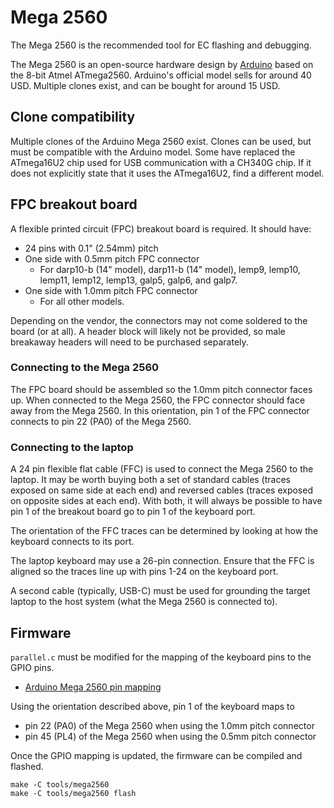 # Mega 2560

The Mega 2560 is the recommended tool for EC flashing and debugging.

The Mega 2560 is an open-source hardware design by [Arduino] based on the 8-bit
Atmel ATmega2560. Arduino's official model sells for around 40 USD. Multiple
clones exist, and can be bought for around 15 USD.

## Clone compatibility

Multiple clones of the Arduino Mega 2560 exist. Clones can be used, but must be
compatible with the Arduino model. Some have replaced the ATmega16U2 chip used
for USB communication with a CH340G chip. If it does not explicitly state that
it uses the ATmega16U2, find a different model.

## FPC breakout board

A flexible printed circuit (FPC) breakout board is required. It should have:

- 24 pins with 0.1" (2.54mm) pitch
- One side with 0.5mm pitch FPC connector
  - For darp10-b (14" model), darp11-b (14" model), lemp9, lemp10, lemp11,
    lemp12, lemp13, galp5, galp6, and galp7.
- One side with 1.0mm pitch FPC connector
  - For all other models.

Depending on the vendor, the connectors may not come soldered to the board (or
at all). A header block will likely not be provided, so male breakaway
headers will need to be purchased separately.

### Connecting to the Mega 2560

The FPC board should be assembled so the 1.0mm pitch connector faces up. When
connected to the Mega 2560, the FPC connector should face away from the Mega
2560. In this orientation, pin 1 of the FPC connector connects to pin 22 (PA0)
of the Mega 2560.

### Connecting to the laptop

A 24 pin flexible flat cable (FFC) is used to connect the Mega 2560 to the
laptop. It may be worth buying both a set of standard cables (traces exposed on
same side at each end) and reversed cables (traces exposed on opposite sides at
each end). With both, it will always be possible to have pin 1 of the breakout
board go to pin 1 of the keyboard port.

The orientation of the FFC traces can be determined by looking at how the
keyboard connects to its port.

The laptop keyboard may use a 26-pin connection. Ensure that the FFC is aligned
so the traces line up with pins 1-24 on the keyboard port.

A second cable (typically, USB-C) must be used for grounding the target laptop
to the host system (what the Mega 2560 is connected to).

## Firmware

`parallel.c` must be modified for the mapping of the keyboard pins to the
GPIO pins.

- [Arduino Mega 2560 pin mapping][PinMapping2560]

Using the orientation described above, pin 1 of the keyboard maps to

- pin 22 (PA0) of the Mega 2560 when using the 1.0mm pitch connector
- pin 45 (PL4) of the Mega 2560 when using the 0.5mm pitch connector

Once the GPIO mapping is updated, the firmware can be compiled and flashed.

```
make -C tools/mega2560
make -C tools/mega2560 flash
```

[Arduino]: https://www.arduino.cc/
[PinMapping2560]: https://www.arduino.cc/en/Hacking/PinMapping2560
